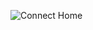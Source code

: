 ![Connect Home](https://raw.github.com/valentin7/Connect/master/raw_assets/screenshots/connect_signin.png)

